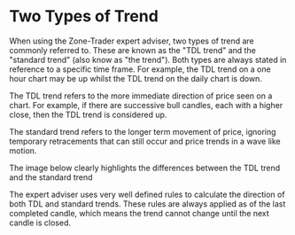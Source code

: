 # Two Types of Trend
When using the Zone-Trader expert adviser, two types of trend are commonly referred to. These are known as the "TDL trend" and the "standard trend" (also know as "the trend"). Both types are always stated in reference to a specific time frame. For example, the TDL trend on a one hour chart may be up whilst the TDL trend on the daily chart is down.

The TDL trend refers to the more immediate direction of price seen on a chart. For example, if there are successive bull candles, each with a higher close, then the TDL trend is considered up. 

The standard trend refers to the longer term movement of price, ignoring temporary retracements that can still occur and price trends in a wave like motion.

The image below clearly highlights the differences between the TDL trend and the standard trend

<insert image here>

The expert adviser uses very well defined rules to calculate the direction of both TDL and standard trends. These rules are always applied as of the last completed candle, which means the trend cannot change until the next candle is closed.




